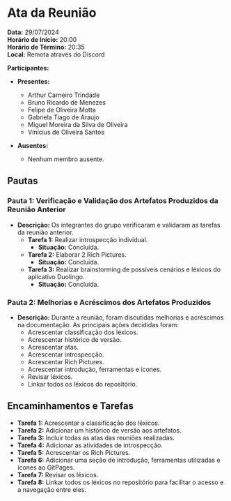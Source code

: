# Ata da Reunião

**Data:** 29/07/2024  
**Horário de Início:** 20:00  
**Horário de Término:** 20:35  
**Local:** Remota através do Discord

**Participantes:**  

- **Presentes:**
  - Arthur Carneiro Trindade
  - Bruno Ricardo de Menezes
  - Felipe de Oliveira Motta
  - Gabriela Tiago de Araujo
  - Miguel Moreira da Silva de Oliveira
  - Vinícius de Oliveira Santos

- **Ausentes:**
  - Nenhum membro ausente.

## Pautas

### Pauta 1: Verificação e Validação dos Artefatos Produzidos da Reunião Anterior

- **Descrição:** Os integrantes do grupo verificaram e validaram as tarefas da reunião anterior.
  - **Tarefa 1:** Realizar introspecção individual.
    - **Situação:** Concluída.
  - **Tarefa 2:** Elaborar 2 Rich Pictures.
    - **Situação:** Concluída.
  - **Tarefa 3:** Realizar brainstorming de possíveis cenários e léxicos do aplicativo Duolingo.
    - **Situação:** Concluída.

### Pauta 2: Melhorias e Acréscimos dos Artefatos Produzidos

- **Descrição:** Durante a reunião, foram discutidas melhorias e acréscimos na documentação. As principais ações decididas foram:
  - Acrescentar classificação dos léxicos.
  - Acrescentar histórico de versão.
  - Acrescentar atas.
  - Acrescentar introspecção.
  - Acrescentar Rich Pictures.
  - Acrescentar introdução, ferramentas e ícones.
  - Revisar léxicos.
  - Linkar todos os léxicos do repositório.

## Encaminhamentos e Tarefas

- **Tarefa 1:** Acrescentar a classificação dos léxicos.
- **Tarefa 2:** Adicionar um histórico de versão aos artefatos.
- **Tarefa 3:** Incluir todas as atas das reuniões realizadas.
- **Tarefa 4:** Adicionar as atividades de introspecção.
- **Tarefa 5:** Acrescentar os Rich Pictures.
- **Tarefa 6:** Adicionar uma seção de introdução, ferramentas utilizadas e ícones ao GitPages.
- **Tarefa 7:** Revisar os léxicos.
- **Tarefa 8:** Linkar todos os léxicos no repositório para facilitar o acesso e a navegação entre eles.
